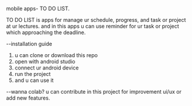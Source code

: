 mobile apps- TO DO LIST.

TO DO LIST is apps for manage ur schedule, progress, and task or project at ur lectures. and in this apps u can use reminder for ur task or project which approaching the deadline.

--installation guide
1. u can clone or download this repo
2. open with android studio
3. connect ur android device
4. run the project
5. and u can use it

--wanna colab?
u can contribute in this project for improvement ui/ux or add new features.
